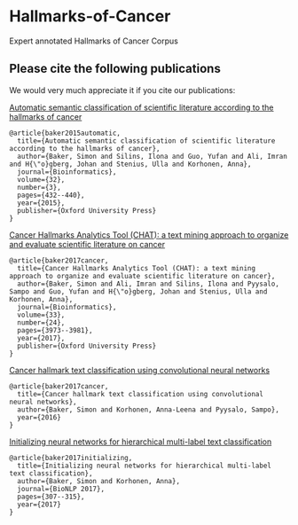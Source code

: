 # Hallmarks-of-Cancer
Expert annotated Hallmarks of Cancer Corpus


## Please cite the following publications

We would very much appreciate it if you cite our publications:

[Automatic semantic classification of scientific literature according to the hallmarks of cancer](https://academic.oup.com/bioinformatics/article/32/3/432/1743783)
```
@article{baker2015automatic,
  title={Automatic semantic classification of scientific literature according to the hallmarks of cancer},
  author={Baker, Simon and Silins, Ilona and Guo, Yufan and Ali, Imran and H{\"o}gberg, Johan and Stenius, Ulla and Korhonen, Anna},
  journal={Bioinformatics},
  volume={32},
  number={3},
  pages={432--440},
  year={2015},
  publisher={Oxford University Press}
}
```
[Cancer Hallmarks Analytics Tool (CHAT): a text mining approach to organize and evaluate scientific literature on cancer](https://www.repository.cam.ac.uk/bitstream/handle/1810/265268/btx454.pdf?sequence=8&isAllowed=y)
```
@article{baker2017cancer,
  title={Cancer Hallmarks Analytics Tool (CHAT): a text mining approach to organize and evaluate scientific literature on cancer},
  author={Baker, Simon and Ali, Imran and Silins, Ilona and Pyysalo, Sampo and Guo, Yufan and H{\"o}gberg, Johan and Stenius, Ulla and Korhonen, Anna},
  journal={Bioinformatics},
  volume={33},
  number={24},
  pages={3973--3981},
  year={2017},
  publisher={Oxford University Press}
}
```

[Cancer hallmark text classification using convolutional neural networks](https://www.repository.cam.ac.uk/bitstream/handle/1810/270037/BIOTXTM2016.pdf?sequence=1&isAllowed=y)
```
@article{baker2017cancer,
  title={Cancer hallmark text classification using convolutional neural networks},
  author={Baker, Simon and Korhonen, Anna-Leena and Pyysalo, Sampo},
  year={2016}
}
```
[Initializing neural networks for hierarchical multi-label text classification](http://www.aclweb.org/anthology/W17-2339)
```
@article{baker2017initializing,
  title={Initializing neural networks for hierarchical multi-label text classification},
  author={Baker, Simon and Korhonen, Anna},
  journal={BioNLP 2017},
  pages={307--315},
  year={2017}
}
```
